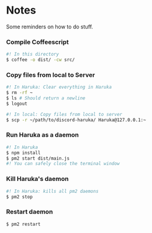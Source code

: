 # Notes

Some reminders on how to do stuff.

### Compile Coffeescript
```bash
#! In this directory
$ coffee -o dist/ -cw src/
```

### Copy files from local to Server
```bash
#! In Haruka: Clear everything in Haruka
$ rm -rf ~
$ ls # Should return a newline
$ logout
```
```bash
#! In local: Copy files from local to server
$ scp -r ~/path/to/discord-haruka/ Haruka@127.0.0.1:~
```

### Run Haruka as a daemon
```bash
#! In Haruka
$ npm install
$ pm2 start dist/main.js
#! You can safely close the terminal window
```

### Kill Haruka's daemon
```bash
#! In Haruka: kills all pm2 daemons
$ pm2 stop
```

### Restart daemon
```bash
$ pm2 restart
```
